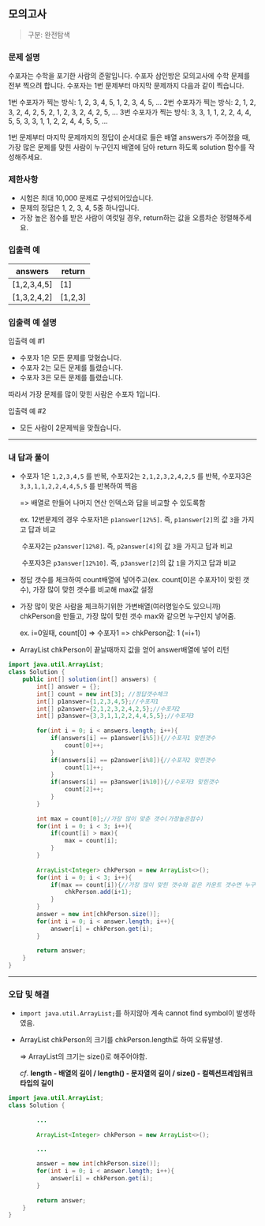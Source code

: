## 모의고사

> 구분: 완전탐색

### 문제 설명

수포자는 수학을 포기한 사람의 준말입니다. 수포자 삼인방은 모의고사에 수학 문제를 전부 찍으려 합니다. 수포자는 1번 문제부터 마지막 문제까지 다음과 같이 찍습니다.

1번 수포자가 찍는 방식: 1, 2, 3, 4, 5, 1, 2, 3, 4, 5, ...
2번 수포자가 찍는 방식: 2, 1, 2, 3, 2, 4, 2, 5, 2, 1, 2, 3, 2, 4, 2, 5, ...
3번 수포자가 찍는 방식: 3, 3, 1, 1, 2, 2, 4, 4, 5, 5, 3, 3, 1, 1, 2, 2, 4, 4, 5, 5, ...

1번 문제부터 마지막 문제까지의 정답이 순서대로 들은 배열 answers가 주어졌을 때, 가장 많은 문제를 맞힌 사람이 누구인지 배열에 담아 return 하도록 solution 함수를 작성해주세요.

### 제한사항

- 시험은 최대 10,000 문제로 구성되어있습니다.
- 문제의 정답은 1, 2, 3, 4, 5중 하나입니다.
- 가장 높은 점수를 받은 사람이 여럿일 경우, return하는 값을 오름차순 정렬해주세요.

### 입출력 예

| answers     | return  |
| ----------- | ------- |
| [1,2,3,4,5] | [1]     |
| [1,3,2,4,2] | [1,2,3] |

### 입출력 예 설명

입출력 예 #1

- 수포자 1은 모든 문제를 맞혔습니다.
- 수포자 2는 모든 문제를 틀렸습니다.
- 수포자 3은 모든 문제를 틀렸습니다.

따라서 가장 문제를 많이 맞힌 사람은 수포자 1입니다.<br>

입출력 예 #2

- 모든 사람이 2문제씩을 맞췄습니다.

---

### 내 답과 풀이

- 수포자 1은 `1,2,3,4,5` 를 반복, 수포자2는 `2,1,2,3,2,4,2,5` 를 반복, 수포자3은 `3,3,1,1,2,2,4,4,5,5` 를 반복하여 찍음

  => 배열로 만들어 나머지 연산 인덱스와 답을 비교할 수 있도록함<br>

  ex. 12번문제의 경우 수포자1은 `p1answer[12%5]`. 즉, `p1answer[2]`의 값 `3`을 가지고 답과 비교<br>

  ​	  수포자2는 `p2answer[12%8]`. 즉, `p2answer[4]`의 값 `3`을 가지고 답과 비교<br>

  ​	  수포자3은 `p3answer[12%10]`. 즉, `p3answer[2]`의 값 `1`을 가지고 답과 비교

- 정답 갯수를 체크하여 count배열에 넣어주고(ex. count[0]은 수포자1이 맞힌 갯수), 가장 많이 맞힌 갯수를 비교해 max값 설정

- 가장 많이 맞은 사람을 체크하기위한 가변배열(여러명일수도 있으니까) chkPerson을 만들고, 가장 많이 맞힌 갯수 max와 같으면 누구인지 넣어줌.

  ex. i=0일때, count[0] => 수포자1 => chkPerson값: 1 (=i+1)

- ArrayList chkPerson이 끝날때까지 값을 얻어 answer배열에 넣어 리턴

```java
import java.util.ArrayList;
class Solution {
    public int[] solution(int[] answers) {
        int[] answer = {};
        int[] count = new int[3]; //정답갯수체크
        int[] p1answer={1,2,3,4,5};//수포자1
        int[] p2answer={2,1,2,3,2,4,2,5};//수포자2
        int[] p3answer={3,3,1,1,2,2,4,4,5,5};//수포자3
        
        for(int i = 0; i < answers.length; i++){
            if(answers[i] == p1answer[i%5]){//수포자1 맞힌갯수
                count[0]++;
            }
            if(answers[i] == p2answer[i%8]){//수포자2 맞힌갯수
                count[1]++;
            }
            if(answers[i] == p3answer[i%10]){//수포자3 맞힌갯수
                count[2]++;
            }
        }
        
        int max = count[0];//가장 많이 맞춘 갯수(가장높은점수)
        for(int i = 0; i < 3; i++){
            if(count[i] > max){
                max = count[i];
            }
        }
        
        ArrayList<Integer> chkPerson = new ArrayList<>();
        for(int i = 0; i < 3; i++){
            if(max == count[i]){//가장 많이 맞힌 갯수와 같은 카운트 갯수면 누구인지 체크(리스트에 넣기)
                chkPerson.add(i+1);
            }
        }
        answer = new int[chkPerson.size()];
        for(int i = 0; i < answer.length; i++){
            answer[i] = chkPerson.get(i);
        }
        
        return answer;
    }
}
```

---

### 오답 및 해결

* `import java.util.ArrayList;`를 하지않아 계속 cannot find symbol이 발생하였음.

* ArrayList chkPerson의 크기를 chkPerson.length로 하여 오류발생.

  => ArrayList의 크기는 size()로 해주어야함.

  *cf*. **length - 배열의 길이 / length() - 문자열의 길이 / size() - 컬렉션프레임워크 타입의 길이**

```java
import java.util.ArrayList;
class Solution {
    
		...
            
        ArrayList<Integer> chkPerson = new ArrayList<>();

    	...
            
        answer = new int[chkPerson.size()];
        for(int i = 0; i < answer.length; i++){
            answer[i] = chkPerson.get(i);
        }
        
        return answer;
    }
}
```
